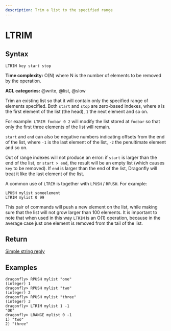```yaml
---
description: Trim a list to the specified range
---
```


# LTRIM

## Syntax

    LTRIM key start stop

**Time complexity:** O(N) where N is the number of elements to be removed by the operation.

**ACL categories:** @write, @list, @slow

Trim an existing list so that it will contain only the specified range of
elements specified.
Both `start` and `stop` are zero-based indexes, where `0` is the first element
of the list (the head), `1` the next element and so on.

For example: `LTRIM foobar 0 2` will modify the list stored at `foobar` so that
only the first three elements of the list will remain.

`start` and `end` can also be negative numbers indicating offsets from the end
of the list, where `-1` is the last element of the list, `-2` the penultimate
element and so on.

Out of range indexes will not produce an error: if `start` is larger than the
end of the list, or `start > end`, the result will be an empty list (which
causes `key` to be removed).
If `end` is larger than the end of the list, Dragonfly will treat it like the last
element of the list.

A common use of `LTRIM` is together with `LPUSH` / `RPUSH`.
For example:

```
LPUSH mylist someelement
LTRIM mylist 0 99
```

This pair of commands will push a new element on the list, while making sure
that the list will not grow larger than 100 elements. It is important to note that when
used in this way `LTRIM` is an O(1) operation, because in the average case just one element
is removed from the tail of the list.

## Return

[Simple string reply](https://redis.io/docs/reference/protocol-spec#resp-simple-strings)

## Examples

```shell
dragonfly> RPUSH mylist "one"
(integer) 1
dragonfly> RPUSH mylist "two"
(integer) 2
dragonfly> RPUSH mylist "three"
(integer) 3
dragonfly> LTRIM mylist 1 -1
"OK"
dragonfly> LRANGE mylist 0 -1
1) "two"
2) "three"
```
